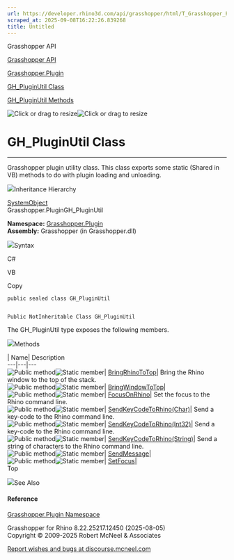 ```yaml
---
url: https://developer.rhino3d.com/api/grasshopper/html/T_Grasshopper_Plugin_GH_PluginUtil.htm
scraped_at: 2025-09-08T16:22:26.839268
title: Untitled
---
```


Grasshopper API

[Grasshopper API](../html/723c01da-9986-4db2-8f53-6f3a7494df75.htm
"Grasshopper API")

[Grasshopper.Plugin](../html/N_Grasshopper_Plugin.htm "Grasshopper.Plugin")

[GH_PluginUtil Class](../html/T_Grasshopper_Plugin_GH_PluginUtil.htm
"GH_PluginUtil Class")

[GH_PluginUtil Methods](../html/Methods_T_Grasshopper_Plugin_GH_PluginUtil.htm
"GH_PluginUtil Methods")

![Click or drag to resize](../icons/TocOpen.gif)![Click or drag to
resize](../icons/TocClose.gif)

# GH_PluginUtil Class  
  
---  
  
Grasshopper plugin utility class. This class exports some static (Shared in
VB) methods to do with plugin loading and unloading.

![](../icons/SectionExpanded.png)Inheritance Hierarchy

[SystemObject](https://docs.microsoft.com/dotnet/api/system.object)  
Grasshopper.PluginGH_PluginUtil  

**Namespace:** [Grasshopper.Plugin](N_Grasshopper_Plugin.htm)  
**Assembly:** Grasshopper (in Grasshopper.dll)

![](../icons/SectionExpanded.png)Syntax

C#

VB

Copy

    
    
    public sealed class GH_PluginUtil
    
    
    Public NotInheritable Class GH_PluginUtil

The GH_PluginUtil type exposes the following members.

![](../icons/SectionExpanded.png)Methods

| Name| Description  
---|---|---  
![Public method](../icons/pubmethod.gif)![Static member](../icons/static.gif)|
[BringRhinoToTop](M_Grasshopper_Plugin_GH_PluginUtil_BringRhinoToTop.htm)|
Bring the Rhino window to the top of the stack.  
![Public method](../icons/pubmethod.gif)![Static member](../icons/static.gif)|
[BringWindowToTop](M_Grasshopper_Plugin_GH_PluginUtil_BringWindowToTop.htm)|  
![Public method](../icons/pubmethod.gif)![Static member](../icons/static.gif)|
[FocusOnRhino](M_Grasshopper_Plugin_GH_PluginUtil_FocusOnRhino.htm)|  Set the
focus to the Rhino command line.  
![Public method](../icons/pubmethod.gif)![Static member](../icons/static.gif)|
[SendKeyCodeToRhino(Char)](M_Grasshopper_Plugin_GH_PluginUtil_SendKeyCodeToRhino.htm)|
Send a key-code to the Rhino command line.  
![Public method](../icons/pubmethod.gif)![Static member](../icons/static.gif)|
[SendKeyCodeToRhino(Int32)](M_Grasshopper_Plugin_GH_PluginUtil_SendKeyCodeToRhino_1.htm)|
Send a key-code to the Rhino command line.  
![Public method](../icons/pubmethod.gif)![Static member](../icons/static.gif)|
[SendKeyCodeToRhino(String)](M_Grasshopper_Plugin_GH_PluginUtil_SendKeyCodeToRhino_2.htm)|
Send a string of characters to the Rhino command line.  
![Public method](../icons/pubmethod.gif)![Static member](../icons/static.gif)|
[SendMessage](M_Grasshopper_Plugin_GH_PluginUtil_SendMessage.htm)|  
![Public method](../icons/pubmethod.gif)![Static member](../icons/static.gif)|
[SetFocus](M_Grasshopper_Plugin_GH_PluginUtil_SetFocus.htm)|  
Top

![](../icons/SectionExpanded.png)See Also

#### Reference

[Grasshopper.Plugin Namespace](N_Grasshopper_Plugin.htm)

Grasshopper for Rhino 8.22.25217.12450 (2025-08-05)  
Copyright © 2009-2025 Robert McNeel & Associates

[Report wishes and bugs at
discourse.mcneel.com](https://discourse.mcneel.com/c/grasshopper)

